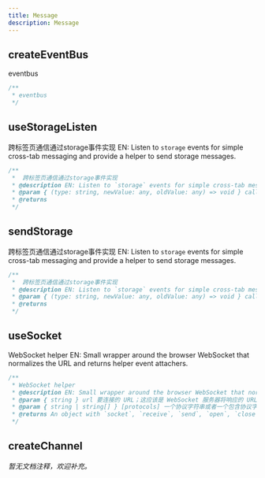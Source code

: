 ```yaml
---
title: Message
description: Message
---
```


## createEventBus

eventbus

```ts
/**
 * eventbus
 */
```

## useStorageListen

跨标签页通信通过storage事件实现
EN: Listen to `storage` events for simple cross-tab messaging and provide a helper to send storage messages.

```ts
/**
 *  跨标签页通信通过storage事件实现
 * @description EN: Listen to `storage` events for simple cross-tab messaging and provide a helper to send storage messages.
 * @param { (type: string, newValue: any, oldValue: any) => void } callback storage数据更新回调
 * @returns
 */
```

## sendStorage

跨标签页通信通过storage事件实现
EN: Listen to `storage` events for simple cross-tab messaging and provide a helper to send storage messages.

```ts
/**
 *  跨标签页通信通过storage事件实现
 * @description EN: Listen to `storage` events for simple cross-tab messaging and provide a helper to send storage messages.
 * @param { (type: string, newValue: any, oldValue: any) => void } callback storage数据更新回调
 * @returns
 */
```

## useSocket

WebSocket helper
EN: Small wrapper around the browser WebSocket that normalizes the URL and returns helper event attachers.

```ts
/**
 * WebSocket helper
 * @description EN: Small wrapper around the browser WebSocket that normalizes the URL and returns helper event attachers.
 * @param { string } url 要连接的 URL；这应该是 WebSocket 服务器将响应的 URL。
 * @param { string | string[] } [protocols] 一个协议字符串或者一个包含协议字符串的数组。
 * @returns An object with `socket`, `receive`, `send`, `open`, `close`, and `error` helpers.
 */
```

## createChannel

_暂无文档注释，欢迎补充。_
